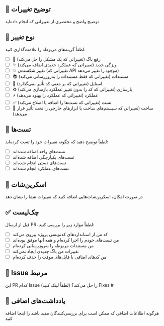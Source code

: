 ## 📝 توضیح تغییرات

توضیح واضح و مختصری از تغییراتی که انجام داده‌اید

## 🔗 نوع تغییر

لطفاً گزینه‌های مربوطه را علامت‌گذاری کنید:

- [ ] 🐛 رفع باگ (تغییراتی که یک مشکل را حل می‌کند)
- [ ] ✨ ویژگی جدید (تغییراتی که عملکرد جدیدی اضافه می‌کند)
- [ ] 💥 تغییر شکست‌ن (تغییراتی که API موجود را تغییر می‌دهد)
- [ ] 📚 مستندات (تغییراتی که فقط مستندات را به‌روزرسانی می‌کند)
- [ ] 🎨 استایل (تغییراتی که بر معنی کد تأثیر نمی‌گذارد)
- [ ] ♻️ بازسازی (تغییراتی که کد را بدون تغییر عملکرد بازسازی می‌کند)
- [ ] ⚡ عملکرد (تغییراتی که عملکرد را بهبود می‌دهد)
- [ ] ✅ تست (تغییراتی که تست‌ها را اضافه یا اصلاح می‌کند)
- [ ] 🔧 ساخت (تغییراتی که سیستم‌های ساخت یا ابزارهای خارجی را تحت تأثیر قرار می‌دهد)

## 🧪 تست‌ها

لطفاً توضیح دهید که چگونه تغییرات خود را تست کرده‌اید:

- [ ] تست‌های واحد اضافه شده‌اند
- [ ] تست‌های یکپارچگی اضافه شده‌اند
- [ ] تست‌های دستی انجام شده‌اند
- [ ] تست‌های عملکرد انجام شده‌اند

## 📸 اسکرین‌شات

در صورت امکان، اسکرین‌شات‌هایی اضافه کنید که تغییرات شما را نشان دهد

## ✅ چک‌لیست

قبل از ارسال PR، لطفاً موارد زیر را بررسی کنید:

- [ ] کد من از استانداردهای کدنویسی پروژه پیروی می‌کند
- [ ] من تست‌های خودم را اجرا کرده‌ام و همه آنها موفق بوده‌اند
- [ ] من مستندات مربوطه را به‌روزرسانی کرده‌ام
- [ ] تغییرات من باگ جدیدی ایجاد نمی‌کند
- [ ] من کدهای اضافی یا فایل‌های موقت را حذف کرده‌ام

## 🔗 Issue مرتبط

این PR کدام Issue را حل می‌کند؟ (لطفاً لینک کنید)
Fixes #

## 📝 یادداشت‌های اضافی

هرگونه اطلاعات اضافی که ممکن است برای بررسی‌کنندگان مفید باشد را اینجا اضافه کنید 
